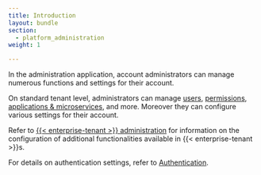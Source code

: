 ```yaml
---
title: Introduction
layout: bundle
section:
  - platform_administration
weight: 1

---
```


In the administration application, account administrators can manage numerous functions and settings for their account.

On standard tenant level, administrators can manage [users](/standard-tenant/managing-users/), [permissions](/standard-tenant/managing-permissions/), [applications & microservices](/standard-tenant/ecosystem/), and more. Moreover they can configure various settings for their account.

Refer to [{{< enterprise-tenant >}} administration](/enterprise-tenant/enterprise-tenant-introduction/) for information on the configuration of additional functionalities available in {{< enterprise-tenant >}}s.

For details on authentication settings, refer to [Authentication](/authentication/).
